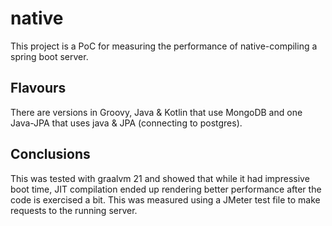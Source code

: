 # native

This project is a PoC for measuring the performance of native-compiling a spring boot server.

## Flavours

There are versions in Groovy, Java & Kotlin that use MongoDB and one Java-JPA that uses java & JPA (connecting to postgres).

## Conclusions

This was tested with graalvm 21 and showed that while it had impressive boot time, JIT compilation ended up rendering better performance after the code is exercised a bit. This was measured using a JMeter test file to make requests to the running server.
